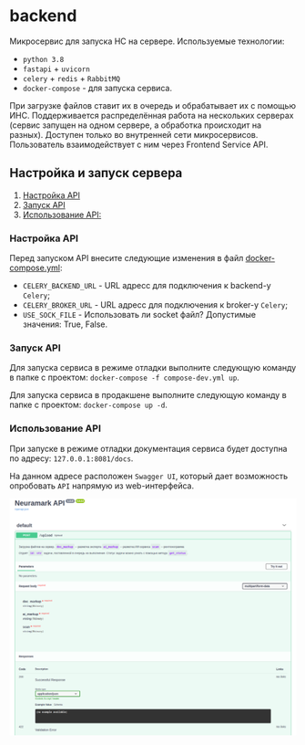 # backend

Микросервис для запуска НС на сервере. Используемые технологии:
* `python 3.8`
* `fastapi` + `uvicorn`
* `celery` + `redis` + `RabbitMQ`
* `docker-compose` - для запуска сервиса.

При загрузке файлов ставит их в очередь и обрабатывает их с помощью ИНС.
Поддерживается распределённая работа на нескольких серверах (сервис запущен на одном сервере, а обработка происходит на разных).
Доступен только во внутренней сети микросервисов. Пользователь взаимодействует с ним через Frontend Service API.

## Настройка и запуск сервера

1. [Настройка API](#настройка-API)
1. [Запуск API](#запуск-API)
1. [Использование API:](#использование-API)

### Настройка API

Перед запуском API внесите следующие изменения в файл [docker-compose.yml](docker-compose.yml):

* `CELERY_BACKEND_URL` - URL адресс для подключения к backend-у `Celery`;
* `CELERY_BROKER_URL` - URL адресс для подключения к broker-у `Celery`;
* `USE_SOCK_FILE` - Использовать ли socket файл? Допустимые значения: True, False.

### Запуск API

Для запуска сервиса в режиме отладки выполните следующую команду в папке с проектом: `docker-compose -f compose-dev.yml up`.

Для запуска сервиса в продакшене выполните следующую команду в папке с проектом: `docker-compose up -d`.

### Использование API

При запуске в режиме отладки документация сервиса будет доступна по адресу: `127.0.0.1:8081/docs`.

На данном адресе расположен `Swagger UI`, который дает возможность опробовать `API` напрямую из web-интерфейса.

![screenshot](screenshot.png)
